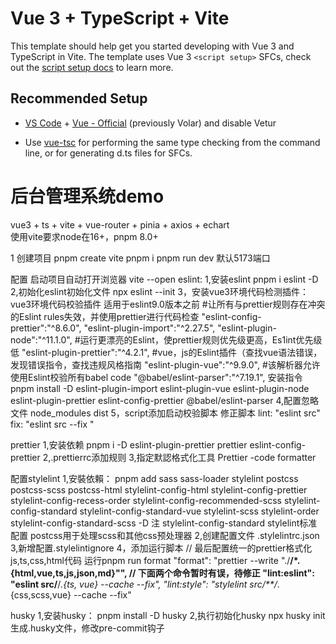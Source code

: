 # Vue 3 + TypeScript + Vite

This template should help get you started developing with Vue 3 and TypeScript in Vite. The template uses Vue 3 `<script setup>` SFCs, check out the [script setup docs](https://v3.vuejs.org/api/sfc-script-setup.html#sfc-script-setup) to learn more.

## Recommended Setup

- [VS Code](https://code.visualstudio.com/) + [Vue - Official](https://marketplace.visualstudio.com/items?itemName=Vue.volar) (previously Volar) and disable Vetur

- Use [vue-tsc](https://github.com/vuejs/language-tools/tree/master/packages/tsc) for performing the same type checking from the command line, or for generating d.ts files for SFCs.

# 后台管理系统demo

vue3 + ts + vite + vue-router + pinia + axios + echart  
使用vite要求node在16+，pnpm 8.0+

1 创建项目 pnpm create vite
pnpm i
pnpm run dev 默认5173端口

配置
启动项目自动打开浏览器 vite --open
eslint:
1,安装eslint pnpm i eslint -D
2,初始化eslint初始化文件 npx eslint --init
3，安装vue3环境代码检测插件：
vue3环境代码校验插件 适用于eslint9.0版本之前 #让所有与prettier规则存在冲突的Eslint rules失效，并使用prettier进行代码检查
"eslint-config-prettier":"^8.6.0",
"eslint-plugin-import":"^2.27.5",
"eslint-plugin-node":"^11.1.0", #运行更漂亮的Eslint，使prettier规则优先级更高，Es1int优先级低
"eslint-plugin-prettier":"^4.2.1",
#vue，js的Eslint插件（查找vue语法错误，发现错误指令，查找违规风格指南
"eslint-plugin-vue":"^9.9.0", #该解析器允许使用Eslint校验所有babel code
"@babel/eslint-parser":"^7.19.1",
安装指令
pnpm install -D eslint-plugin-import eslint-plugin-vue eslint-plugin-node eslint-plugin-prettier eslint-config-prettier @babel/eslint-parser
4,配置忽略文件 node_modules dist
5，script添加启动校验脚本 修正脚本
lint: "eslint src"
fix: "eslint src --fix "

prettier
1,安装依赖 pnpm i -D eslint-plugin-prettier prettier eslint-config-prettier
2,.prettierrc添加规则
3,指定默認格式化工具 Prettier -code formatter

配置stylelint
1,安裝依賴：
pnpm add sass sass-loader stylelint postcss postcss-scss postcss-html stylelint-config-html stylelint-config-prettier stylelint-config-recess-order stylelint-config-recommended-scss stylelint-config-standard stylelint-config-standard-vue stylelint-scss stylelint-order stylelint-config-standard-scss -D
注
stylelint-config-standard stylelint标准配置
postcss用于处理scss和其他css预处理器
2,创建配置文件 .stylelintrc.json
3,新增配置.stylelintignore
4，添加运行脚本
// 最后配置统一的prettier格式化js,ts,css,html代码 运行pnpm run format
"format": "prettier --write \"./**/\*.{html,vue,ts,js,json,md}\"",
// 下面两个命令暂时有误，待修正
"lint:eslint": "eslint src/**/_.{ts, vue} --cache --fix",
"lint:style": "stylelint src/\*\*/_.{css,scss,vue} --cache --fix"

husky
1,安装husky： pnpm install -D husky
2,执行初始化husky npx husky init 生成.husky文件，修改pre-commit钩子

